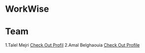 # WorkWise
# Team 
1.Talel Mejri <a href="https://github.com/TalelMejri">Check Out Profil</a>
2.Amal Belghaouia <a href="https://github.com/BELGHAOUIA">Check Out Profile</a>
